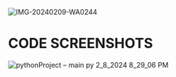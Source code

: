 ![IMG-20240209-WA0244](https://github.com/gracious006/COS-project/assets/148899104/2fe633fa-b210-460a-a639-66734e884ec1)
# CODE SCREENSHOTS
![pythonProject – main py 2_8_2024 8_29_06 PM](https://github.com/gracious006/COS-project/assets/149418735/7f9d4566-3d0d-4724-b3be-4d2deb8f3837)

